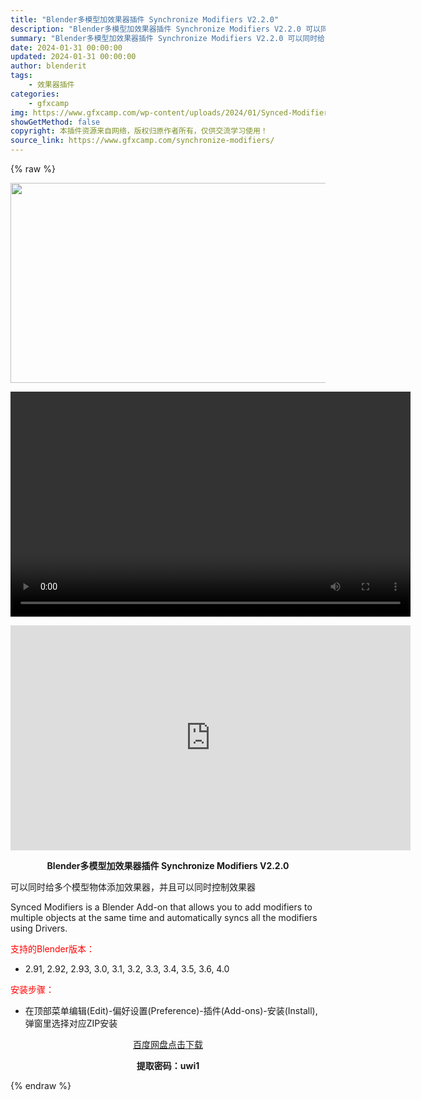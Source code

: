 ```yaml
---
title: "Blender多模型加效果器插件 Synchronize Modifiers V2.2.0"
description: "Blender多模型加效果器插件 Synchronize Modifiers V2.2.0 可以同时给多个模型物体添加效果器，并且可以同时控制效果器 Synced Modifiers is a Ble..."
summary: "Blender多模型加效果器插件 Synchronize Modifiers V2.2.0 可以同时给多个模型物体添加效果器，并且可以同时控制效果器 Synced Modifiers is a Ble..."
date: 2024-01-31 00:00:00
updated: 2024-01-31 00:00:00
author: blenderit
tags: 
    - 效果器插件
categories:
    - gfxcamp
img: https://www.gfxcamp.com/wp-content/uploads/2024/01/Synced-Modifiers.jpg
showGetMethod: false
copyright: 本插件资源来自网络，版权归原作者所有，仅供交流学习使用！
source_link: https://www.gfxcamp.com/synchronize-modifiers/
---
```


{% raw %}
<div><p><img decoding="async" class="aligncenter size-full wp-image-118254" src="https://www.gfxcamp.com/wp-content/uploads/2024/01/Synced-Modifiers.jpg" data-src="https://www.gfxcamp.com/wp-content/uploads/2024/01/Synced-Modifiers.jpg" alt="" width="640" height="320" data-srcset="https://www.gfxcamp.com/wp-content/uploads/2024/01/Synced-Modifiers.jpg 640w, https://www.gfxcamp.com/wp-content/uploads/2024/01/Synced-Modifiers-150x75.jpg 150w" data-sizes="(max-width: 640px) 100vw, 640px"><br>
</p><center><div style="width: 640px;" class="wp-video"><!--[if lt IE 9]><script>document.createElement('video');</script><![endif]-->
<video class="wp-video-shortcode" id="video-118253-1" width="640" height="360" preload="true" controls="controls"><source type="video/mp4" src="http://cloud.video.taobao.com/play/u/null/p/1/e/6/t/1/448333084080.mp4?_=1"></source><a href="http://cloud.video.taobao.com/play/u/null/p/1/e/6/t/1/448333084080.mp4">http://cloud.video.taobao.com/play/u/null/p/1/e/6/t/1/448333084080.mp4</a></video></div></center><p style="text-align: center;"><iframe loading="lazy" src="https://player.youku.com/embed/XNjM2NjM0NzI4MA==" width="640" height="360" frameborder="0" allowfullscreen="allowfullscreen" data-mce-fragment="1"></iframe></p><p style="text-align: center;"><strong>Blender多模型加效果器插件 Synchronize Modifiers V2.2.0</strong></p><p>可以同时给多个模型物体添加效果器，并且可以同时控制效果器</p><p>Synced Modifiers is a Blender Add-on that allows you to add modifiers to multiple objects at the same time and automatically syncs all the modifiers using Drivers.</p><p style="text-align: left;"><span style="color: #ff0000;">支持的Blender版本：</span></p><ul>
<li style="text-align: left;">2.91, 2.92, 2.93, 3.0, 3.1, 3.2, 3.3, 3.4, 3.5, 3.6, 4.0</li>
</ul><p style="text-align: left;"><span style="color: #ff0000;">安装步骤：</span></p><ul>
<li>在顶部菜单编辑(Edit)-偏好设置(Preference)-插件(Add-ons)-安装(Install),弹窗里选择对应ZIP安装</li>
</ul><p style="text-align: center;"><a class="maxbutton-3 maxbutton maxbutton-baidu" target="_blank" rel="noopener" href="https://pan.baidu.com/s/1V6xMNIOFzKP4BmoK7VT2Kg?pwd=uwi1"><span class="mb-text">百度网盘点击下载</span></a></p><p style="text-align: center;"><strong>提取密码：uwi1</strong></p></div>
<div style="display: none">gfxcamp</div>
{% endraw %}